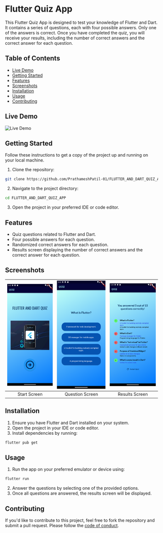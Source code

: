 # Flutter Quiz App

This Flutter Quiz App is designed to test your knowledge of Flutter and Dart. It contains a series of questions, each with four possible answers. Only one of the answers is correct. Once you have completed the quiz, you will receive your results, including the number of correct answers and the correct answer for each question.

## Table of Contents

- [Live Demo](#live-demo)
- [Getting Started](#getting-started)
- [Features](#features)
- [Screenshots](#screenshots)
- [Installation](#installation)
- [Usage](#usage)
- [Contributing](#contributing)


## Live Demo

![Live Demo](screenshots/quiz.gif)

## Getting Started

Follow these instructions to get a copy of the project up and running on your local machine.

1. Clone the repository:

```bash
git clone https://github.com/PrathameshPatil-01/FLUTTER_AND_DART_QUIZ_APP.git
```

2. Navigate to the project directory:

```bash
cd FLUTTER_AND_DART_QUIZ_APP
```

3. Open the project in your preferred IDE or code editor.

## Features

- Quiz questions related to Flutter and Dart.
- Four possible answers for each question.
- Randomized correct answers for each question.
- Results screen displaying the number of correct answers and the correct answer for each question.

## Screenshots


| ![Start Screen](screenshots/q1.png) | ![Quiz Screen](screenshots/q2.png)        | ![Results Screen](screenshots/q3.png) |
| :--------------------------------:  | :---------------------------------------: | :----------------------------------:  |
|            Start Screen             |            Question Screen                |             Results Screen            |



## Installation

1. Ensure you have Flutter and Dart installed on your system.
2. Open the project in your IDE or code editor.
3. Install dependencies by running:

```bash
flutter pub get
```

## Usage

1. Run the app on your preferred emulator or device using:

```bash
flutter run
```

2. Answer the questions by selecting one of the provided options.
3. Once all questions are answered, the results screen will be displayed.

## Contributing

If you'd like to contribute to this project, feel free to fork the repository and submit a pull request. Please follow the [code of conduct](CODE_OF_CONDUCT.md).
